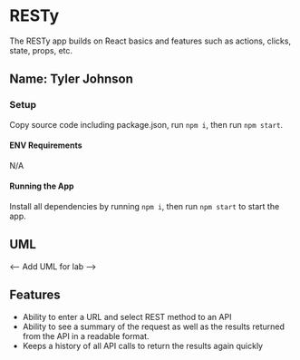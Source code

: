 # RESTy
The RESTy app builds on React basics and features such as actions, clicks, state, props, etc. 

## Name: Tyler Johnson

### Setup
Copy source code including package.json, run `npm i`, then run `npm start`.

#### ENV Requirements
N/A

#### Running the App
Install all dependencies by running `npm i`, then run `npm start` to start the app.

## UML
<-- Add UML for lab -->

## Features
* Ability to enter a URL and select REST method to an API
* Ability to see a summary of the request as well as the results returned from the API in a readable format.
* Keeps a history of all API calls to return the results again quickly

